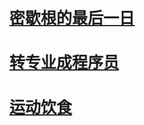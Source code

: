 # [密歇根的最后一日](https://github.com/gpuwangge/Diary/blob/main/documents/Diary1.md)  

# [转专业成程序员](https://github.com/gpuwangge/Diary/blob/main/documents/Diary2.md)  

# [运动饮食](https://github.com/gpuwangge/Miscellaneous/blob/main/documents/WeightLoss.md)   


